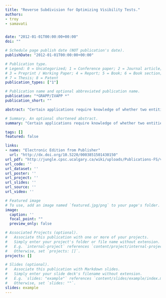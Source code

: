 ```yaml
---
title: "Reverse Subdivision for Optimizing Visibility Tests."
authors:
- troy
- samavati


date: "2012-01-01T00:00:00+00:00"
doi: ""

# Schedule page publish date (NOT publication's date).
publishDate: "2012-01-01T00:00:00+00:00"

# Publication type.
# Legend: 0 = Uncategorized; 1 = Conference paper; 2 = Journal article;
# 3 = Preprint / Working Paper; 4 = Report; 5 = Book; 6 = Book section;
# 7 = Thesis; 8 = Patent
publication_types: ["1"]

# Publication name and optional abbreviated publication name.
publication: "*GRAPP/IVAPP *"
publication_short: ""

abstract: "Certain applications require knowledge of whether two entities are visible to each other over a terrain, determined using a line-of-sight computation. Several fast algorithms exist for terrain line-of-sight computations. However, performing numerous line-of-sight computations, particularly over a large terrain data set, can be highly resource-intensive (in run time and/or memory). Methods from the field of terrain simplification can be used to reduce the resource impact of the visibility algorithms. To take advantage of the especially fast algorithms that exist for regular terrain models, we introduce regularity-preserving terrain simplification methods based on reverse subdivision, including a novel reverse subdivision algorithm designed to maximize visibility test accuracy, and compared the resulting visibility test output to several terrain simplification methods. Additionally, the positions of the entities after simplification can have a significant impact on the visibility test results. Hence, we have experimented with different functions that change the positions of the test points in an attempt to maximize visibility test accuracy after simplification."

# Summary. An optional shortened abstract.
summary: "Certain applications require knowledge of whether two entities are visible to each other over a terrain, determined using a line-of-sight computation. Several fast algorithms exist for terrain line-of-sight computations. However, performing numerous line-of-sight computations, particularly over a large terrain data set, can be highly resource-intensive (in run time and/or memory). Methods from the field of terrain simplification can be used to reduce the resource impact of the visibility algorit..."

tags: []
featured: false

links:
- name: "Electronic Edition from Publisher"
  url: "http://dx.doi.org/10.5220/0003851501430150"
url_pdf: "http://jungle.cpsc.ucalgary.ca/wiki/uploads/Publications-FS/visibility-tests-grapp2012-alderson.pdf"
url_code: ''
url_dataset: ''
url_poster: ''
url_project: ''
url_slides: ''
url_source: ''
url_video: ''

# Featured image
# To use, add an image named `featured.jpg/png` to your page's folder. 
image:
  caption: ''
  focal_point: ""
  preview_only: false

# Associated Projects (optional).
#   Associate this publication with one or more of your projects.
#   Simply enter your project's folder or file name without extension.
#   E.g. `internal-project` references `content/project/internal-project/index.md`.
#   Otherwise, set `projects: []`.
projects: []

# Slides (optional).
#   Associate this publication with Markdown slides.
#   Simply enter your slide deck's filename without extension.
#   E.g. `slides: "example"` references `content/slides/example/index.md`.
#   Otherwise, set `slides: ""`.
slides: example
---
```

